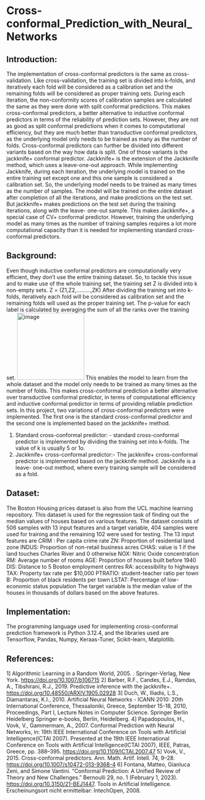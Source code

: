 # Cross-conformal_Prediction_with_Neural_Networks
## Introduction:
The implementation of cross-conformal predictors is the same as cross- validation. Like cross-validation, the training set is divided into k-folds, and iteratively each fold will be considered as a calibration set and the remaining folds will be considered as proper training sets. During each iteration, the non-conformity scores of calibration samples are calculated the same as they were done with split conformal predictions. This makes cross-conformal predictors, a better alternative to inductive conformal predictors in terms of the reliability of prediction sets. However, they are not as good as split conformal predictions when it comes to computational efficiency, but they are much better than transductive conformal predictors, as the underlying model only needs to be trained as many as the number of folds. Cross-conformal predictors can further be divided into different variants based on the way how data is split. One of those variants is the jackknife+ conformal predictor. Jackknife+ is the extension of the Jackknife method, which uses a leave-one-out approach. While implementing Jackknife, during each iteration, the underlying model is trained on the entire training set except one and this one sample is considered a calibration set. So, the underlying model needs to be trained as many times as the number of samples. The model will be trained on the entire dataset after completion of all the iterations, and make predictions on the test set. But jackknife+ makes predictions on the test set during the training iterations, along with the leave- one-out sample. This makes Jackknife+, a special case of CV+ conformal predictor. However, training the underlying model as many times as the number of training samples requires a lot more computational capacity than it is needed for implementing standard cross-conformal predictors.
## Background:
Even though inductive conformal predictors are computationally very efficient, they don’t use the entire training dataset. So, to tackle this issue and to make use of the whole training set, the training set Z is divided into k non-empty sets.
Z = (Z1,Z2,………,ZK)
After dividing the training set into k-folds, iteratively each fold will be considered as calibration set and the remaining folds will used as the proper training set. The p-value for each label is calculated by averaging the sum of all the ranks over the training set.
<img width="175" alt="image" src="https://github.com/user-attachments/assets/e13b2e3e-5ed4-4ca9-a72d-84c9cb45f35e" />
This enables the model to learn from the whole dataset and the model only needs to be trained as many times as the number of folds. This makes cross-conformal prediction a better alternative over transductive conformal predictor, in terms of computational efficiency and inductive conformal predictor in terms of providing reliable prediction sets. In this project, two variations of cross-conformal predictors were implemented. The first one is the standard cross-conformal predictor and the second one is implemented based on the jackknife+ method.
1. Standard cross-conformal predictor: - standard cross-conformal predictor is implemented by dividing the training set into k-folds. The value of k is usually 5 or 1o.
2. Jackknife+ cross-conformal predictor:- The jackknife+ cross-conformal predictor is implemented based on the jackknife method. Jackknife is a leave- one-out method, where every training sample will be considered as a fold.
## Dataset:
The Boston Housing prices dataset is also from the UCL machine learning repository. This dataset is used for the regression task of finding out the median values of houses based on various features. The dataset consists of 506 samples with 13 input features and a target variable, 404 samples were used for training and the remaining 102 were used for testing. The 13 input features are
CRIM : Per capita crime rate
ZN: Proportion of residential land zone
INDUS: Proportion of non-retail business acres
CHAS: value is 1 if the land touches Charles River and 0 otherwise
NOX: Nitric Oxide concentration
RM: Average number of rooms
AGE: Proportion of houses built before 1940
DIS: Distance to 5 Boston employment centres
RA: accessibility to highways
TAX: Property tax rate per $10,000
PTRATIO: student-teacher ratio per town
B: Proportion of black residents per town
LSTAT: Percentage of low-economic status population
The target variable is the median value of the houses in thousands of dollars based on the above features.
## Implementation:
The programming language used for implementing cross-conformal prediction framework is Python 3.12.4, and the libraries used are Tensorflow, Pandas, Numpy, Keraas-Tuner, Scikit-learn, Matplotlib.
## References:
1] Algorithmic Learning in a Random World, 2005. . Springer-Verlag, New York. https://doi.org/10.1007/b106715
2] Barber, R.F., Candes, E.J., Ramdas, A., Tibshirani, R.J., 2019. Predictive inference with the jackknife+. https://doi.org/10.48550/ARXIV.1905.02928
3] Duch, W., Iliadis, L.S., Diamantaras, K.I., 2010. Artificial Neural Networks - ICANN 2010: 20th International Conference, Thessaloniki, Greece, September 15-18, 2010, Proceedings, Part I, Lecture Notes in Computer Science. Springer Berlin Heidelberg Springer e-books, Berlin, Heidelberg.
4] Papadopoulos, H., Vovk, V., Gammermam, A., 2007. Conformal Prediction with Neural Networks, in: 19th IEEE International Conference on Tools with Artificial Intelligence(ICTAI 2007). Presented at the 19th IEEE International Conference on Tools with Artificial Intelligence(ICTAI 2007), IEEE, Patras, Greece, pp. 388–395. https://doi.org/10.1109/ICTAI.2007.47
5] Vovk, V., 2015. Cross-conformal predictors. Ann. Math. Artif. Intell. 74, 9–28. https://doi.org/10.1007/s10472-013-9368-4
6] Fontana, Matteo, Gianluca Zeni, and Simone Vantini. “Conformal Prediction: A Unified Review of Theory and New Challenges.” Bernoulli
29, no. 1 (February 1, 2023). https://doi.org/10.3150/21-BEJ1447. Tools in Artificial Intelligence. Erscheinungsort nicht ermittelbar: IntechOpen, 2008.
